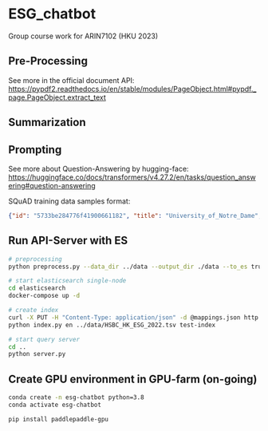 # ESG_chatbot
Group course work for ARIN7102 (HKU 2023)

## Pre-Processing

See more in the official document API:
https://pypdf2.readthedocs.io/en/stable/modules/PageObject.html#pypdf._page.PageObject.extract_text

## Summarization


## Prompting

See more about Question-Answering by hugging-face:
https://huggingface.co/docs/transformers/v4.27.2/en/tasks/question_answering#question-answering

SQuAD training data samples format:

```json
{"id": "5733be284776f41900661182", "title": "University_of_Notre_Dame", "context": "Architecturally, the school has a Catholic character. Atop the Main Building\"s gold dome is a golden statue of the Virgin Mary. Immediately in front of the Main Building and facing it, is a copper statue of Christ with arms upraised with the legend \"Venite Ad Me Omnes\". Next to the Main Building is the Basilica of the Sacred Heart. Immediately behind the basilica is the Grotto, a Marian place of prayer and reflection. It is a replica of the grotto at Lourdes, France where the Virgin Mary reputedly appeared to Saint Bernadette Soubirous in 1858. At the end of the main drive (and in a direct line that connects through 3 statues and the Gold Dome), is a simple, modern stone statue of Mary.", "question": "To whom did the Virgin Mary allegedly appear in 1858 in Lourdes France?", "answers": {"text": ["Saint Bernadette Soubirous"], "answer_start": [515]}}
```

## Run API-Server with ES

```bash
# preprocessing
python preprocess.py --data_dir ../data --output_dir ./data --to_es true

# start elasticsearch single-node
cd elasticsearch
docker-compose up -d

# create index
curl -X PUT -H "Content-Type: application/json" -d @mappings.json http://localhost:9200/test-index
python index.py en ../data/HSBC_HK_ESG_2022.tsv test-index

# start query server
cd ..
python server.py 
```

## Create GPU environment in GPU-farm (on-going)

```bash
conda create -n esg-chatbot python=3.8
conda activate esg-chatbot

pip install paddlepaddle-gpu
```
